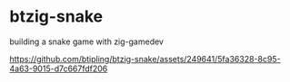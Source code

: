 # btzig-snake
 building a snake game with zig-gamedev 
 
https://github.com/btipling/btzig-snake/assets/249641/5fa36328-8c95-4a63-9015-d7c667fdf206

